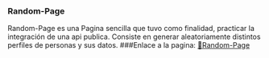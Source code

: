 ### Random-Page

Random-Page es una Pagina sencilla que tuvo como finalidad, practicar la integración de una api publica.
Consiste en generar aleatoriamente distintos perfiles de personas y sus datos.
###Enlace a la pagina:
[🔗Random-Page](https://apirandom.web.app/) 
